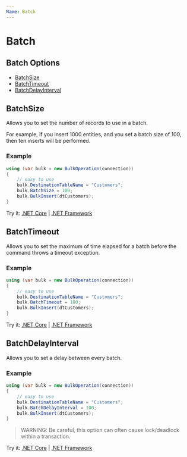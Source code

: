 ```yaml
---
Name: Batch
---
```


# Batch

## Batch Options
- [BatchSize](#batchsize)
- [BatchTimeout](#batchtimeout)
- [BatchDelayInterval](#batchdelayinterval)

## BatchSize
Allows you to set the number of records to use in a batch.

For example, if you insert 1000 entities, and you set a batch size of 100, then ten inserts will be performed.

### Example
```csharp
using (var bulk = new BulkOperation(connection))
{
    // easy to use
    bulk.DestinationTableName = "Customers";
    bulk.BatchSize = 100;
    bulk.BulkInsert(dtCustomers);
}
```
Try it: [.NET Core](https://dotnetfiddle.net/Bi7fxY) | [.NET Framework](https://dotnetfiddle.net/L4nq5q)

## BatchTimeout
Allows you to set the maximum of time elapsed for a batch before the command throws a timeout exception.

### Example
```csharp
using (var bulk = new BulkOperation(connection))
{
    // easy to use
    bulk.DestinationTableName = "Customers";
    bulk.BatchTimeout = 180;
    bulk.BulkInsert(dtCustomers);
}
```
Try it: [.NET Core](https://dotnetfiddle.net/E7OGci) | [.NET Framework](https://dotnetfiddle.net/qJAZ5t)

## BatchDelayInterval
Allows you to set a delay between every batch.

### Example
```csharp
using (var bulk = new BulkOperation(connection))
{
    // easy to use
    bulk.DestinationTableName = "Customers";
    bulk.BatchDelayInterval = 100;
    bulk.BulkInsert(dtCustomers);
}
```
> WARNING: Be careful, this option can often cause lock/deadlock within a transaction.

Try it: [.NET Core](https://dotnetfiddle.net/ieWLt8) | [.NET Framework](https://dotnetfiddle.net/9ZErjY)
